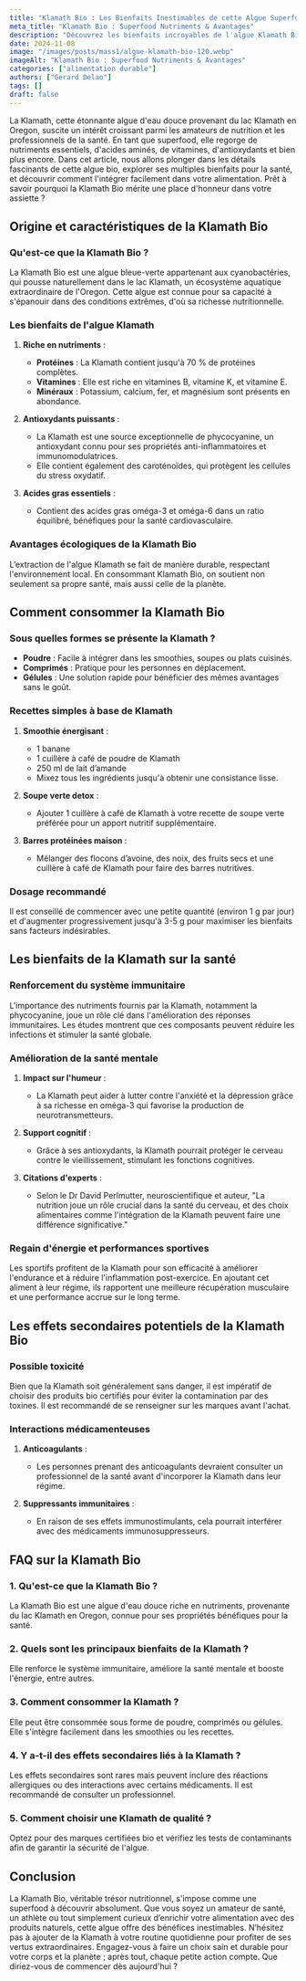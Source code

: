 ```yaml
---
title: "Klamath Bio : Les Bienfaits Inestimables de cette Algue Superfood"
meta_title: "Klamath Bio : Superfood Nutriments & Avantages"
description: "Découvrez les bienfaits incroyables de l'algue Klamath Bio, une superfood riche en nutriments, antioxydants et vitamines essentielles."
date: 2024-11-08
image: "/images/posts/mass1/algue-klamath-bio-120.webp"
imageAlt: "Klamath Bio : Superfood Nutriments & Avantages"
categories: ["alimentation durable"]
authors: ["Gerard Delao"]
tags: []
draft: false
---
```


La Klamath, cette étonnante algue d'eau douce provenant du lac Klamath en Oregon, suscite un intérêt croissant parmi les amateurs de nutrition et les professionnels de la santé. En tant que superfood, elle regorge de nutriments essentiels, d'acides aminés, de vitamines, d'antioxydants et bien plus encore. Dans cet article, nous allons plonger dans les détails fascinants de cette algue bio, explorer ses multiples bienfaits pour la santé, et découvrir comment l'intégrer facilement dans votre alimentation. Prêt à savoir pourquoi la Klamath Bio mérite une place d'honneur dans votre assiette ?

## Origine et caractéristiques de la Klamath Bio

### Qu'est-ce que la Klamath Bio ?

La Klamath Bio est une algue bleue-verte appartenant aux cyanobactéries, qui pousse naturellement dans le lac Klamath, un écosystème aquatique extraordinaire de l'Oregon. Cette algue est connue pour sa capacité à s'épanouir dans des conditions extrêmes, d'où sa richesse nutritionnelle.

### Les bienfaits de l'algue Klamath

1. **Riche en nutriments** :
   - **Protéines** : La Klamath contient jusqu'à 70 % de protéines complètes.
   - **Vitamines** : Elle est riche en vitamines B, vitamine K, et vitamine E.
   - **Minéraux** : Potassium, calcium, fer, et magnésium sont présents en abondance.

2. **Antioxydants puissants** :
   - La Klamath est une source exceptionnelle de phycocyanine, un antioxydant connu pour ses propriétés anti-inflammatoires et immunomodulatrices.
   - Elle contient également des caroténoïdes, qui protègent les cellules du stress oxydatif.

3. **Acides gras essentiels** :
   - Contient des acides gras oméga-3 et oméga-6 dans un ratio équilibré, bénéfiques pour la santé cardiovasculaire.

### Avantages écologiques de la Klamath Bio

L’extraction de l'algue Klamath se fait de manière durable, respectant l'environnement local. En consommant Klamath Bio, on soutient non seulement sa propre santé, mais aussi celle de la planète.

## Comment consommer la Klamath Bio

### Sous quelles formes se présente la Klamath ?

- **Poudre** : Facile à intégrer dans les smoothies, soupes ou plats cuisinés.
- **Comprimés** : Pratique pour les personnes en déplacement.
- **Gélules** : Une solution rapide pour bénéficier des mêmes avantages sans le goût.

### Recettes simples à base de Klamath

1. **Smoothie énergisant** :
   - 1 banane
   - 1 cuillère à café de poudre de Klamath
   - 250 ml de lait d’amande
   - Mixez tous les ingrédients jusqu'à obtenir une consistance lisse.

2. **Soupe verte detox** :
   - Ajouter 1 cuillère à café de Klamath à votre recette de soupe verte préférée pour un apport nutritif supplémentaire.

3. **Barres protéinées maison** :
   - Mélanger des flocons d’avoine, des noix, des fruits secs et une cuillère à café de Klamath pour faire des barres nutritives.

### Dosage recommandé

Il est conseillé de commencer avec une petite quantité (environ 1 g par jour) et d'augmenter progressivement jusqu'à 3-5 g pour maximiser les bienfaits sans facteurs indésirables.

## Les bienfaits de la Klamath sur la santé

### Renforcement du système immunitaire

L'importance des nutriments fournis par la Klamath, notamment la phycocyanine, joue un rôle clé dans l'amélioration des réponses immunitaires. Les études montrent que ces composants peuvent réduire les infections et stimuler la santé globale.

### Amélioration de la santé mentale

1. **Impact sur l'humeur** :
   - La Klamath peut aider à lutter contre l'anxiété et la dépression grâce à sa richesse en oméga-3 qui favorise la production de neurotransmetteurs.

2. **Support cognitif** :
   - Grâce à ses antioxydants, la Klamath pourrait protéger le cerveau contre le vieillissement, stimulant les fonctions cognitives.

3. **Citations d'experts** :
   - Selon le Dr David Perlmutter, neuroscientifique et auteur, "La nutrition joue un rôle crucial dans la santé du cerveau, et des choix alimentaires comme l'intégration de la Klamath peuvent faire une différence significative."

### Regain d'énergie et performances sportives

Les sportifs profitent de la Klamath pour son efficacité à améliorer l'endurance et à réduire l'inflammation post-exercice. En ajoutant cet aliment à leur régime, ils rapportent une meilleure récupération musculaire et une performance accrue sur le long terme.

## Les effets secondaires potentiels de la Klamath Bio

### Possible toxicité

Bien que la Klamath soit généralement sans danger, il est impératif de choisir des produits bio certifiés pour éviter la contamination par des toxines. Il est recommandé de se renseigner sur les marques avant l'achat.

### Interactions médicamenteuses

1. **Anticoagulants** :
   - Les personnes prenant des anticoagulants devraient consulter un professionnel de la santé avant d'incorporer la Klamath dans leur régime.

2. **Suppressants immunitaires** :
   - En raison de ses effets immunostimulants, cela pourrait interférer avec des médicaments immunosuppresseurs.

## FAQ sur la Klamath Bio

### 1. Qu'est-ce que la Klamath Bio ?

La Klamath Bio est une algue d'eau douce riche en nutriments, provenante du lac Klamath en Oregon, connue pour ses propriétés bénéfiques pour la santé.

### 2. Quels sont les principaux bienfaits de la Klamath ?

Elle renforce le système immunitaire, améliore la santé mentale et booste l'énergie, entre autres.

### 3. Comment consommer la Klamath ?

Elle peut être consommée sous forme de poudre, comprimés ou gélules. Elle s'intègre facilement dans les smoothies ou les recettes.

### 4. Y a-t-il des effets secondaires liés à la Klamath ?

Les effets secondaires sont rares mais peuvent inclure des réactions allergiques ou des interactions avec certains médicaments. Il est recommandé de consulter un professionnel.

### 5. Comment choisir une Klamath de qualité ?

Optez pour des marques certifiées bio et vérifiez les tests de contaminants afin de garantir la sécurité de l'algue.

## Conclusion

La Klamath Bio, véritable trésor nutritionnel, s'impose comme une superfood à découvrir absolument. Que vous soyez un amateur de santé, un athlète ou tout simplement curieux d’enrichir votre alimentation avec des produits naturels, cette algue offre des bénéfices inestimables. N’hésitez pas à ajouter de la Klamath à votre routine quotidienne pour profiter de ses vertus extraordinaires. Engagez-vous à faire un choix sain et durable pour votre corps et la planète ; après tout, chaque petite action compte. Que diriez-vous de commencer dès aujourd'hui ?

